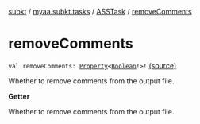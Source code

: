 [subkt](../../index.md) / [myaa.subkt.tasks](../index.md) / [ASSTask](index.md) / [removeComments](./remove-comments.md)

# removeComments

`val removeComments: `[`Property`](https://docs.gradle.org/current/javadoc/org/gradle/api/provider/Property.html)`<`[`Boolean`](https://kotlinlang.org/api/latest/jvm/stdlib/kotlin/-boolean/index.html)`!>!` [(source)](https://github.com/Myaamori/SubKt/blob/0.1.19/src/main/kotlin/myaa/subkt/tasks/asstasks.kt#L47)

Whether to remove comments from the output file.

**Getter**

Whether to remove comments from the output file.

